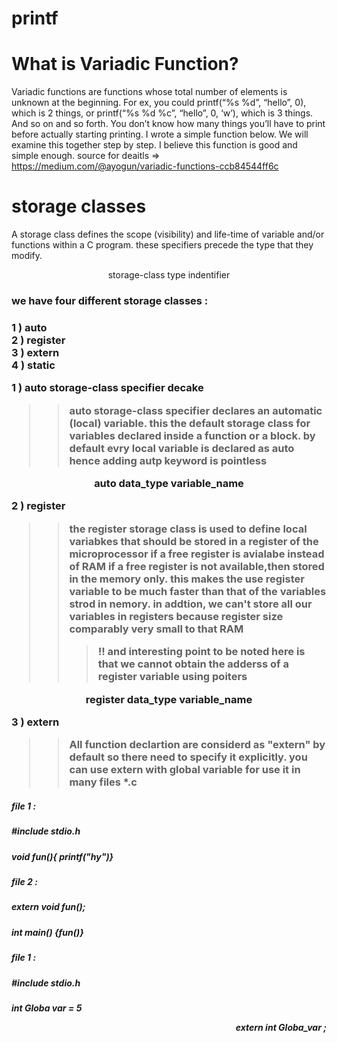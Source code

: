 # printf
# What is Variadic Function?
Variadic functions are functions whose total number of elements is unknown at the beginning. For ex, you could printf(“%s %d”, “hello”, 0), which is 2 things, or printf(“%s %d %c”, “hello”, 0, ‘w’), which is 3 things.
And so on and so forth. You don’t know how many things you’ll have to print before actually starting printing. I wrote a simple function below. We will examine this together step by step. I believe this function is good and simple enough.
source for deaitls  =>  <a> https://medium.com/@ayogun/variadic-functions-ccb84544ff6c <a>
# storage classes

A storage class defines the scope (visibility) and life-time of variable and/or functions within a C program.
these specifiers precede the type that they  modify.
<p align ="center"> storage-class type indentifier <p>

<h3> we have four different storage classes : <h3>
  
 1 ) auto \
 2 ) register \
 3 ) extern \
 4 ) static  

  1 ) auto storage-class specifier decake
>> auto storage-class specifier declares an automatic (local) variable.
>> this the default storage class for variables declared inside a function or a block.
>> by default evry local variable is declared as auto hence adding autp keyword is pointless
<p align ="center"> auto data_type variable_name <p>

  2 ) register
>> the register storage class is used to define local variabkes that should be stored in a register of the microprocessor if a free register is avialabe instead of RAM
>> if a free register is not available,then stored in the memory only.
>> this makes the use register variable to be much faster than that of the variables strod in nemory.
>> in addtion, we can't store all our variables in registers because register size comparably very small to that RAM
>>> !! and interesting point to be noted here is that we cannot obtain the adderss of a register variable using poiters
<p align ="center"> register  data_type variable_name <p>

3 ) extern

>> All function declartion are considerd as "extern" by default so there need to specify it explicitly.
>> you can use extern with global variable for use it in many files *.c
<p> <p align ="left"> <h5>file 1 :<h5>
  <h5>#include stdio.h<h5> void fun(){ printf("hy")} <p>
  <p align ="right"> <h5>file 2 :<h5><h5>extern void fun(); <h5>
    int main() {fun()} <p></p>

<p> <p align ="left"> <h5>file 1 :<h5>
  <h5>#include stdio.h<h5> int Globa var = 5 <p>
<p align ="right"> extern int Globa_var ;  <p></p>

